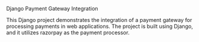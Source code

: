 Django Payment Gateway Integration


This Django project demonstrates the integration of a payment gateway for processing payments in web applications. The project is built using Django, and it utilizes razorpay as the payment processor.
